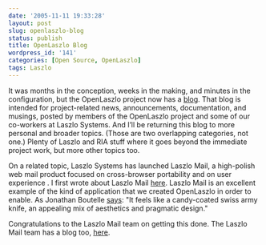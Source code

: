 ```yaml
---
date: '2005-11-11 19:33:28'
layout: post
slug: openlaszlo-blog
status: publish
title: OpenLaszlo Blog
wordpress_id: '141'
categories: [Open Source, OpenLaszlo]
tags: Laszlo
---
```


It was months in the conception, weeks in the making, and minutes in the configuration, but the OpenLaszlo project now has a [blog](http://weblog.openlaszlo.org/). That blog is intended for project-related news, announcements, documentation, and musings, posted by members of the OpenLaszlo project and some of our co-workers at Laszlo Systems. And I’ll be returning this blog to more personal and broader topics. (Those are two overlapping categories, not one.) Plenty of Laszlo and RIA stuff where it goes beyond the immediate project work, but more other topics too.

<!-- more -->

On a related topic, Laszlo Systems has launched Laszlo Mail, a high-polish web mail product focused on cross-browser portability and on user experience . I first wrote about Laszlo Mail [here](http://osteele.com/archives/2005/03/laszlo-mail). Laszlo Mail is an excellent example of the kind of application that we created OpenLaszlo in order to enable.  As Jonathan Boutelle [says](http://www.jonathanboutelle.com/mt/archives/2005/11/laszlomail_serv.html): "It feels like a candy-coated swiss army knife, an appealing mix of aesthetics and pragmatic design."

Congratulations to the Laszlo Mail team on getting this done. The Laszlo Mail team has a blog too, [here](http://www.laszlomail.com/blog).

